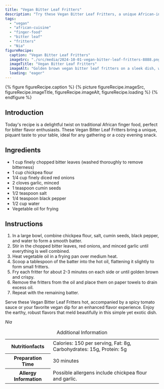 ```yaml
---
title: "Vegan Bitter Leaf Fritters"
description: "Try these Vegan Bitter Leaf Fritters, a unique African-inspired finger food that's perfect for any occasion. Packed with flavors and easy to make!"
tags:
  - "vegan"
  - "african-cuisine"
  - "finger-food"
  - "bitter leaf"
  - "fritters"
  - "Nia"
figureRecipe: 
  caption: "Vegan Bitter Leaf Fritters"
  imageSrc: "./src/media/2024-10-01-vegan-bitter-leaf-fritters-8888.png"
  imageTitle: "Vegan Bitter Leaf Fritters"
  imageAlt: "Golden brown vegan bitter leaf fritters on a sleek dish, with spicy tomato sauce in a small bowl, set on an elegant, simple table with a neutral background."
  loading: "eager"
---
```


{% figure figureRecipe.caption %}
{% picture figureRecipe.imageSrc, figureRecipe.imageTitle, figureRecipe.imageAlt, figureRecipe.loading %}
{% endfigure %}

## Introduction

Today's recipe is a delightful twist on traditional African finger food, perfect for bitter flavor enthusiasts. These Vegan Bitter Leaf Fritters bring a unique, piquant taste to your table, ideal for any gathering or a cozy evening snack.

## Ingredients

- 1 cup finely chopped bitter leaves (washed thoroughly to remove bitterness)
- 1 cup chickpea flour
- 1/4 cup finely diced red onions
- 2 cloves garlic, minced
- 1 teaspoon cumin seeds
- 1/2 teaspoon salt
- 1/4 teaspoon black pepper
- 1/2 cup water
- Vegetable oil for frying

## Instructions

1. In a large bowl, combine chickpea flour, salt, cumin seeds, black pepper, and water to form a smooth batter.
2. Stir in the chopped bitter leaves, red onions, and minced garlic until everything is well combined.
3. Heat vegetable oil in a frying pan over medium heat.
4. Scoop a tablespoon of the batter into the hot oil, flattening it slightly to form small fritters.
5. Fry each fritter for about 2-3 minutes on each side or until golden brown and crispy.
6. Remove the fritters from the oil and place them on paper towels to drain excess oil.
7. Repeat with the remaining batter.

Serve these Vegan Bitter Leaf Fritters hot, accompanied by a spicy tomato sauce or your favorite vegan dip for an enhanced flavor experience. Enjoy the earthy, robust flavors that meld beautifully in this simple yet exotic dish.

*Nia*

<table><caption class='sr-only'>Additional Information</caption><tr><th>Nutritionfacts</th><td>Calories: 150 per serving, Fat: 8g, Carbohydrates: 15g, Protein: 5g&nbsp;</td></tr><tr><th>Preparation Time</th><td>30 minutes&nbsp;</td></tr><tr><th>Allergy Information</th><td>Possible allergens include chickpea flour and garlic.&nbsp;</td></tr></table>

